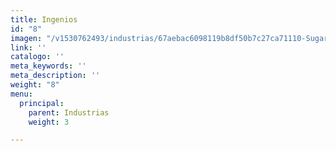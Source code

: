 ```yaml
---
title: Ingenios
id: "8"
imagen: "/v1530762493/industrias/67aebac6098119b8df50b7c27ca71110-Sugarcane.jpg"
link: ''
catalogo: ''
meta_keywords: ''
meta_description: ''
weight: "8"
menu:
  principal:
    parent: Industrias
    weight: 3

---
```

